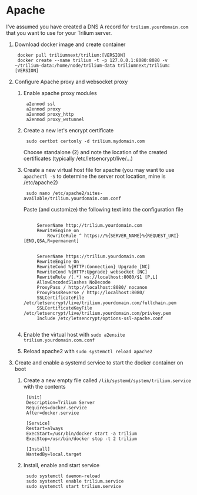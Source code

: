 # Apache
I've assumed you have created a DNS A record for `trilium.yourdomain.com` that you want to use for your Trilium server.

1.  Download docker image and create container
    
    ```
     docker pull triliumnext/trilium:[VERSION]
     docker create --name trilium -t -p 127.0.0.1:8080:8080 -v ~/trilium-data:/home/node/trilium-data triliumnext/trilium:[VERSION]
    ```
2.  Configure Apache proxy and websocket proxy
    
    1.  Enable apache proxy modules
        
        ```
         a2enmod ssl
         a2enmod proxy
         a2enmod proxy_http
         a2enmod proxy_wstunnel
        ```
    2.  Create a new let's encrypt certificate
        
        ```
         sudo certbot certonly -d trilium.mydomain.com
        ```
        
        Choose standalone (2) and note the location of the created certificates (typically /etc/letsencrypt/live/...)
    3.  Create a new virtual host file for apache (you may want to use `apachectl -S` to determine the server root location, mine is /etc/apache2)
        
        ```
         sudo nano /etc/apache2/sites-available/trilium.yourdomain.com.conf
        ```
        
        Paste (and customize) the following text into the configuration file
        
        ```
         
             ServerName http://trilium.yourdomain.com
             RewriteEngine on
                 RewriteRule ^ https://%{SERVER_NAME}%{REQUEST_URI} [END,QSA,R=permanent]
         
         
             ServerName https://trilium.yourdomain.com
             RewriteEngine On
             RewriteCond %{HTTP:Connection} Upgrade [NC]
             RewriteCond %{HTTP:Upgrade} websocket [NC]
             RewriteRule /(.*) ws://localhost:8080/$1 [P,L]
             AllowEncodedSlashes NoDecode
             ProxyPass / http://localhost:8080/ nocanon
             ProxyPassReverse / http://localhost:8080/
             SSLCertificateFile /etc/letsencrypt/live/trilium.yourdomain.com/fullchain.pem
             SSLCertificateKeyFile /etc/letsencrypt/live/trilium.yourdomain.com/privkey.pem
             Include /etc/letsencrypt/options-ssl-apache.conf
         
        ```
    4.  Enable the virtual host with `sudo a2ensite trilium.yourdomain.com.conf`
    5.  Reload apache2 with `sudo systemctl reload apache2`
3.  Create and enable a systemd service to start the docker container on boot
    
    1.  Create a new empty file called `/lib/systemd/system/trilium.service` with the contents
        
        ```
         [Unit]
         Description=Trilium Server
         Requires=docker.service
         After=docker.service
        
         [Service]
         Restart=always
         ExecStart=/usr/bin/docker start -a trilium
         ExecStop=/usr/bin/docker stop -t 2 trilium
        
         [Install]
         WantedBy=local.target
        ```
    2.  Install, enable and start service
        
        ```
         sudo systemctl daemon-reload
         sudo systemctl enable trilium.service
         sudo systemctl start trilium.service
        ```